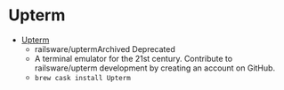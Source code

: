 # Upterm
- [Upterm](https://github.com/railsware/upterm)
  -  railsware/uptermArchived Deprecated
  - A terminal emulator for the 21st century. Contribute to railsware/upterm development by creating an account on GitHub.
  - `brew cask install Upterm`
